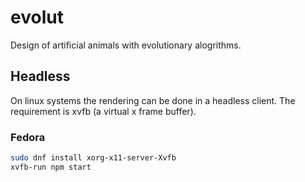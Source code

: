 # evolut

Design of artificial animals with evolutionary alogrithms.

## Headless

On linux systems the rendering can be done in a headless client.
The requirement is xvfb (a virtual x frame buffer).

### Fedora

```bash
sudo dnf install xorg-x11-server-Xvfb
xvfb-run npm start
```
